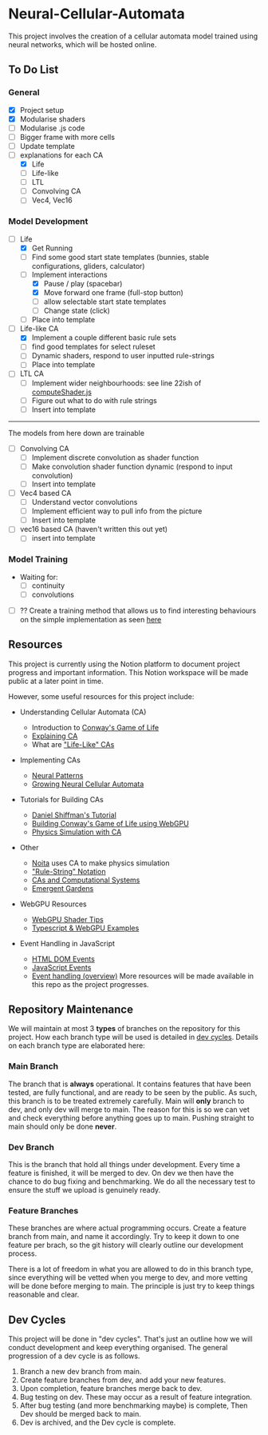 # Neural-Cellular-Automata

This project involves the creation of a cellular automata model trained using neural networks, which will be hosted online.

## To Do List

### General

- [x] Project setup
- [x] Modularise shaders
- [ ] Modularise .js code
- [ ] Bigger frame with more cells
- [ ] Update template
- [ ] explanations for each CA
  - [x] Life
  - [ ] Life-like
  - [ ] LTL
  - [ ] Convolving CA
  - [ ] Vec4, Vec16

### Model Development

- [ ] Life
  - [x] Get Running
  - [ ] Find some good start state templates (bunnies, stable configurations, gliders, calculator)
  - [ ] Implement interactions
    - [x] Pause / play (spacebar)
    - [x] Move forward one frame (full-stop button)
    - [ ] allow selectable start state templates
    - [ ] Change state (click)
  - [ ] Place into template
- [ ] Life-like CA
  - [x] Implement a couple different basic rule sets
  - [ ] find good templates for select ruleset
  - [ ] Dynamic shaders, respond to user inputted rule-strings
  - [ ] Place into template
- [ ] LTL CA
  - [ ] Implement wider neighbourhoods:
        see line 22ish of
        [computeShader.js](My-App/src/routes/life/computeShader.js)
  - [ ] Figure out what to do with rule strings
  - [ ] Insert into template

---

The models from here down are trainable

- [ ] Convolving CA
  - [ ] Implement discrete convolution as shader function
  - [ ] Make convolution shader function dynamic
        (respond to input convolution)
  - [ ] Insert into template
- [ ] Vec4 based CA
  - [ ] Understand vector convolutions
  - [ ] Implement efficient way to pull info from the picture
  - [ ] Insert into template
- [ ] vec16 based CA (haven't written this out yet)
  - [ ] insert into template

### Model Training

- Waiting for:
  - [ ] continuity
  - [ ] convolutions
- [ ] ?? Create a training method that allows us to find interesting behaviours on the simple implementation as seen [here](https://neuralpatterns.io)

## Resources

This project is currently using the Notion platform to document project progress and important information. This Notion workspace will be made public at a later point in time.

However, some useful resources for this project include:

- Understanding Cellular Automata (CA)
  - Introduction to [Conway's Game of Life](https://playgameoflife.com/)
  - [Explaining CA](https://natureofcode.com/book/chapter-7-cellular-automata/)
  - What are ["Life-Like" CAs](https://en.m.wikipedia.org/wiki/Life-like_cellular_automaton#cite_note-23)
- Implementing CAs
  - [Neural Patterns](https://neuralpatterns.io)
  - [Growing Neural Cellular Automata](https://distill.pub/2020/growing-ca/)
- Tutorials for Building CAs
  - [Daniel Shiffman's Tutorial](https://www.youtube.com/watch?app=desktop&v=DKGodqDs9sA)
  - [Building Conway's Game of Life using WebGPU](https://codelabs.developers.google.com/your-first-webgpu-app#0)
  - [Physics Simulation with CA](https://www.youtube.com/watch?v=VLZjd_Y1gJ8&pp=ygUfY2VsbHVsYXIgYXV0b21hdGEgc2FuZCBwYXJ0aWNsZQ%3D%3D)
- Other
  - [Noita](https://en.wikipedia.org/wiki/Noita_(video_game)#cite_note-11) uses CA to make physics simulation
  - ["Rule-String" Notation](https://conwaylife.com/wiki/Rulestring)
  - [CAs and Computational Systems](https://direct.mit.edu/isal/proceedings/isal2021/33/105/102949)
  - [Emergent Gardens](https://www.youtube.com/@EmergentGarden)
- WebGPU Resources
  - [WebGPU Shader Tips](https://toji.dev/webgpu-best-practices/dynamic-shader-construction.html)
  - [Typescript & WebGPU Examples](https://webgpu.github.io/webgpu-samples/samples/helloTriangle)

- Event Handling in JavaScript
  - [HTML DOM Events](https://www.w3schools.com/jsref/dom_obj_event.asp)
  - [JavaScript Events](https://www.w3schools.com/js/js_events.asp)
  - [Event handling (overview)](https://developer.mozilla.org/en-US/docs/Web/Events/Event_handlers)
More resources will be made available in this repo as the project progresses.

## Repository Maintenance

We will maintain at most 3 **types** of branches on the repository for this project.
How each branch type will be used is detailed in [dev cycles](#dev-cycles).
Details on each branch type are elaborated here:

### Main Branch

The branch that is **always** operational.
It contains features that have been tested, are fully functional, and are ready to be seen by the public.
As such, this branch is to be treated extremely carefully.
Main will **only** branch to dev, and only dev will merge to main.
The reason for this is so we can vet and check everything before anything goes up to main.
Pushing straight to main should only be done **never**.

### Dev Branch  

This is the branch that hold all things under development. Every time a feature is finished, it will be merged to dev.
On dev we then have the chance to do bug fixing and benchmarking.
We do all the necessary test to ensure the stuff we upload is genuinely ready.

### Feature Branches

These branches are where actual programming occurs.
Create a feature branch from main, and name it accordingly.
Try to keep it down to one feature per brach, so the git history will clearly outline our development process.

There is a lot of freedom in what you are allowed to do in this branch type, since everything will be vetted when you merge to dev, and more vetting will be done before merging to main.
The principle is just try to keep things reasonable and clear.

## Dev Cycles

This project will be done in "dev cycles".
That's just an outline how we will conduct development and keep everything organised.
The general progression of a dev cycle is as follows.

1. Branch a new dev branch from main.
2. Create feature branches from dev, and add your new features.
3. Upon completion, feature branches merge back to dev.
4. Bug testing on dev. These may occur as a result of feature integration.
5. After bug testing (and more benchmarking maybe) is complete, Then Dev should be merged back to main.
6. Dev is archived, and the Dev cycle is complete.

